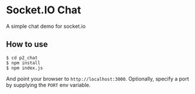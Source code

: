 
# Socket.IO Chat

A simple chat demo for socket.io

## How to use

```
$ cd p2_chat
$ npm install
$ npm index.js
```

And point your browser to `http://localhost:3000`. Optionally, specify
a port by supplying the `PORT` env variable.

